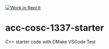 [![Work in Repl.it](https://classroom.github.com/assets/work-in-replit-14baed9a392b3a25080506f3b7b6d57f295ec2978f6f33ec97e36a161684cbe9.svg)](https://classroom.github.com/online_ide?assignment_repo_id=2829549&assignment_repo_type=AssignmentRepo)
# acc-cosc-1337-starter
C++ starter code with CMake 
VSCode Test 
